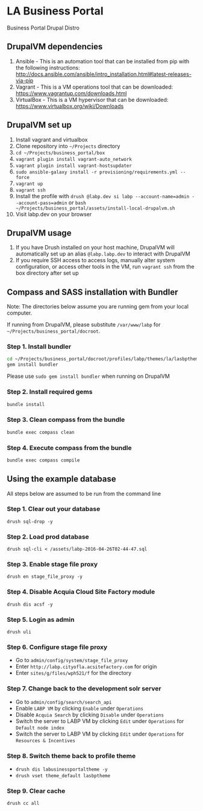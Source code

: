 # LA Business Portal
Business Portal Drupal Distro

## DrupalVM dependencies
1. Ansible - This is an automation tool that can be installed from pip with the following instructions: 
http://docs.ansible.com/ansible/intro_installation.html#latest-releases-via-pip 
1. Vagrant - This is a VM operations tool that can be downloaded: https://www.vagrantup.com/downloads.html
1. VirtualBox - This is a VM hypervisor that can be downloaded: https://www.virtualbox.org/wiki/Downloads


## DrupalVM set up

1. Install vagrant and virtualbox
1. Clone repository into `~/Projects` directory
1. `cd ~/Projects/business_portal/box`
1. `vagrant plugin install vagrant-auto_network`
1. `vagrant plugin install vagrant-hostsupdater`
1. `sudo ansible-galaxy install -r provisioning/requirements.yml --force`
1. `vagrant up`
1. `vagrant ssh`
1. Install the profile with `drush @labp.dev si labp --account-name=admin --account-pass=admin` or `bash ~/Projects/business_portal/assets/install-local-drupalvm.sh`
1. Visit labp.dev on your browser

## DrupalVM usage

1. If you have Drush installed on your host machine, DrupalVM will automatically set up an alias 
`@labp.labp.dev` to interact with DrupalVM
1. If you require SSH access to access logs, manually alter system configuration, or access other tools 
in the VM, run `vagrant ssh` from the box directory after set up

## Compass and SASS installation with Bundler

Note: The directories below assume you are running gem from your local computer. 

If running from DrupalVM, please substitute `/var/www/labp` for `~/Projects/business_portal/docroot`.

### Step 1. Install bundler
```bash
cd ~/Projects/business_portal/docroot/profiles/labp/themes/la/lasbptheme
gem install bundler
```
Please use `sudo gem install bundler` when running on DrupalVM

### Step 2. Install required gems
``` bash
bundle install
```

### Step 3. Clean compass from the bundle
``` bash
bundle exec compass clean
```

### Step 4. Execute compass from the bundle
``` bash
bundle exec compass compile
```

## Using the example database

All steps below are assumed to be run from the command line

### Step 1. Clear out your database
`drush sql-drop -y`

### Step 2. Load prod database
`drush sql-cli < /assets/labp-2016-04-26T02-44-47.sql`

### Step 3. Enable stage file proxy
`drush en stage_file_proxy -y`

### Step 4. Disable Acquia Cloud Site Factory module
`drush dis acsf -y`

### Step 5. Login as admin
`drush uli`

### Step 6. Configure stage file proxy
- Go to `admin/config/system/stage_file_proxy`  
- Enter `http://labp.cityofla.acsitefactory.com` for origin
- Enter `sites/g/files/wph521/f` for the directory

### Step 7. Change back to the development solr server
- Go to `admin/config/search/search_api`
- Enable `LABP VM` by clicking `Enable` under `Operations`
- Disable `Acquia Search` by clicking `Disable` under `Operations`
- Switch the server to LABP VM by clicking `Edit` under `Operations` for `Default node index` 
- Switch the server to LABP VM by clicking `Edit` under `Operations` for `Resources & Incentives` 

### Step 8. Switch theme back to profile theme
- `drush dis labusinessportaltheme -y`
- `drush vset theme_default lasbptheme`

### Step 9. Clear cache
`drush cc all`